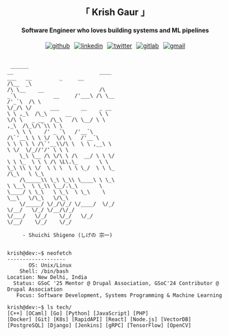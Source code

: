 <div align="center">
  <h2>「 Krish Gaur 」</h2>
  <h4>Software Engineer who loves building systems and ML pipelines</h4>
</div>


<div align="center">
<div style="display: flex; justify-content: center; flex-wrap: wrap; gap: 10px;">
  <a href="https://github.com/KrishGaur1354">
    <img src="https://img.shields.io/badge/github-%23121011.svg?style=for-the-badge&logo=github&logoColor=white" alt='github'>
  </a>
  <a href="https://www.linkedin.com/in/thatonekrish/">
    <img src="https://img.shields.io/badge/linkedin-%230077B5.svg?style=for-the-badge&logo=linkedin&logoColor=white" alt='linkedin'>
  </a>
  <a href="https://twitter.com/ThatOneKrish">
    <img src="https://img.shields.io/badge/Twitter-%231DA1F2.svg?style=for-the-badge&logo=Twitter&logoColor=white" alt='twitter'>
  </a>
    <a href="https://gitlab.com/KrishGaur1354">
      <img src="https://img.shields.io/badge/gitlab-330F63.svg?style=for-the-badge&logo=gitlab&logoColor=white" alt='gitlab'>
    </a>
  <a href="mailto:krishgaur13@gmail.com">
    <img src="https://img.shields.io/badge/Gmail-D14836?style=for-the-badge&logo=gmail&logoColor=white" alt='gmail'>
  </a>
</div>

<br>

<div style="display: flex; justify-content: space-between; align-items: center;">
  <div align="left" style="width: 50%;">

```ascii
 ______                              __                            ____                       ___   __         _     __     
/\__  _\                            /\ \__    __                  /\  _`\            __     /'___\ /\ \__    /'_`\  /\ \    
\/_/\ \/      ___       __    _ __  \ \ ,_\  /\_\      __         \ \ \/\ \   _ __  /\_\   /\ \__/ \ \ ,_\  /\_\/\`\\ \ \   
   \ \ \    /' _ `\   /'__`\ /\`'__\ \ \ \/  \/\ \   /'__`\        \ \ \ \ \ /\`'__\\/\ \  \ \ ,__\ \ \ \/  \/_//'/' \ \ \  
    \_\ \__ /\ \/\ \ /\  __/ \ \ \/   \ \ \_  \ \ \ /\ \L\.\_       \ \ \_\ \\ \ \/  \ \ \  \ \ \_/  \ \ \_    /\_\   \ \_\ 
    /\_____\\ \_\ \_\\ \____\ \ \_\    \ \__\  \ \_\\ \__/.\_\       \ \____/ \ \_\   \ \_\  \ \_\    \ \__\   \/\_\   \/\_\
    \/_____/ \/_/\/_/ \/____/  \/_/     \/__/   \/_/ \/__/\/_/        \/___/   \/_/    \/_/   \/_/     \/__/    \/_/    \/_/

     - Shuichi Shigeno (しげの 宗一)
```
  </div>
</div>

<div align="left">

```console
krish@dev:~$ neofetch
-------------------
       OS: Unix/Linux
    Shell: /bin/bash
Location: New Delhi, India
  Status: GSoC '25 Mentor @ Drupal Association, GSoC'24 Contributor @ Drupal Association
   Focus: Software Development, Systems Programming & Machine Learning
    
krish@dev:~$ ls tech/
[C++] [OCaml] [Go] [Python] [JavaScript] [PHP] 
[Docker] [Git] [K8s] [RapidAPI] [React] [Node.js] [VectorDB]
[PostgreSQL] [Django] [Jenkins] [gRPC] [TensorFlow] [OpenCV] 
```

</div>


</div>

<div align="center">
<!--
## Github Stats
</div>
<table align="center">
 <tr>
 <td><img src="https://github-readme-stats.vercel.app/api?username=krishgaur1354&show_icons=true&theme=react" alt="cont" /></td>
   <td><img src="https://github-readme-stats.vercel.app/api/top-langs/?username=krishgaur1354&layout=compact&theme=react" alt="streak" />
</table>
